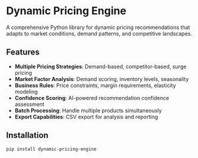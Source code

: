 # Dynamic Pricing Engine

A comprehensive Python library for dynamic pricing recommendations that adapts to market conditions, demand patterns, and competitive landscapes.

## Features

- **Multiple Pricing Strategies**: Demand-based, competitor-based, surge pricing
- **Market Factor Analysis**: Demand scoring, inventory levels, seasonality
- **Business Rules**: Price constraints, margin requirements, elasticity modeling
- **Confidence Scoring**: AI-powered recommendation confidence assessment
- **Batch Processing**: Handle multiple products simultaneously
- **Export Capabilities**: CSV export for analysis and reporting

## Installation

```bash
pip install dynamic-pricing-engine
```

